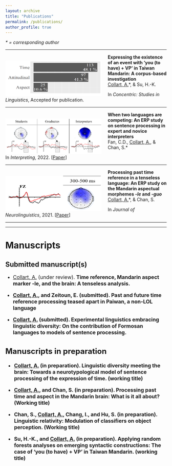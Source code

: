 ```yaml
---
layout: archive
title: "Publications"
permalink: /publications/
author_profile: true
---
```


<i>* = corresponding author</i>

---

<img align="left" width="300" height="110" src="./../images/CollartSu_Sum.png" style="padding-right:20px; padding-top:20px"/>

**Expressing the existence of an event with ‘you (to have) + VP’ in Taiwan Mandarin: A corpus-based investigation**<br>
<u>Collart, A.</u>*, & Su, H.-K. <br>

In <i>Concentric: Studies in Linguistics</i>, Accepted for publication.

---

<img align="left" width="300" height="110" src="./../images/FanCollartChan2022_Sum.png" style="padding-right:20px; padding-top:20px"/>

**When two languages are competing: An ERP study on sentence processing in expert and novice interpreters**<br>
Fan, C.D., <u>Collart, A.</u>, & Chan, S.* <br>

In <em>Interpreting</em>, 2022. [[Paper](https://doi.org/10.1075/intp.00069.fan)]<br>

---

<img align="left" width="300" height="110" src="./../images/CollartChan2021_Sum.png" style="padding-right:20px; padding-top:20px"/>

**Processing past time reference in a tenseless language: An ERP study on the Mandarin aspectual morphemes <i>-le</i> and <i>-guo</i>**<br>
<u>Collart, A.</u>*, & Chan, S.<br>

In <em>Journal of Neurolinguistics</em>, 2021. [[Paper](https://doi.org/10.1016/j.jneuroling.2021.100998)]<br>

---
---

# Manuscripts

## Submitted manuscript(s)
* <font size="3"><ins>Collart, A.</ins> (under review). <b>Time reference, Mandarin aspect marker -le, and the brain: A tenseless analysis.

* <font size="3"><ins>Collart, A.</ins>, and Zeitoun, E. (submitted). <b>Past and future time reference processing teased apart in Paiwan, a non-LOL language</b></font>

* <font size="3"><ins>Collart, A.</ins> (submitted). <b>Experimental linguistics embracing linguistic diversity: On the contribution of Formosan languages to models of sentence processing.</b></font>

## Manuscripts in preparation
* <font size="3"><ins>Collart, A.</ins> (in preparation). <b>Linguistic diversity meeting the brain: Towards a neurotypological model of sentence processing of the expression of time.</b> (working title)</font>

* <font size="3"><ins>Collart, A.</ins>, and Chan, S. (in preparation). <b>Processing past time and aspect in the Mandarin brain: What is it all about?</b> (Working title)</font>

* <font size="3">Chan, S., <ins>Collart, A.</ins>, Chang, I., and Hu, S. (in preparation). <b>Linguistic relativity: Modulation of classifiers on object perception.</b> (Working title)</font>

* <font size="3">Su, H.-K., and <ins>Collart, A.</ins> (in preparation). <b>Applying random forests analyses on emerging syntactic constructions: The case of ‘you (to have) + VP’ in Taiwan Mandarin.</b> (working title)</font>
